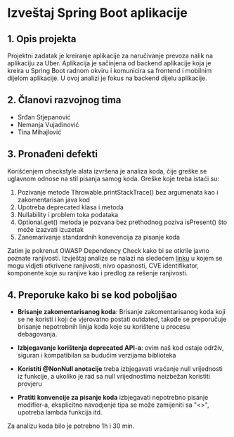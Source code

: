 # Izveštaj Spring Boot aplikacije

## 1. Opis projekta
Projektni zadatak je kreiranje aplikacije za naručivanje prevoza nalik na aplikaciju za Uber. Aplikacija je sačinjena od backend aplikacije koja je kreira u Spring Boot radnom okviru i komunicira sa frontend i mobilnim dijelom aplikacije. U ovoj analizi je fokus na backend dijelu aplikacije.

## 2. Članovi razvojnog tima
- Srđan Stjepanović
- Nemanja Vujadinović
- Tina Mihajlović

## 3. Pronađeni defekti
Korišćenjem checkstyle alata izvršena je analiza koda, čije greške se uglavnom odnose na stil pisanja samog koda. Greške koje treba istaći su:
1.  Pozivanje metode Throwable.printStackTrace() bez argumenata kao i zakomentarisan java kod 
2.  Upotreba deprecated klasa i metoda
3.  Nullability i problem toka podataka
4.  Optional.get() metoda je pozvana bez prethodnog poziva isPresent() što može izazvati izuzetak
5.  Zanemarivanje standardnih konevencija za pisanje koda

Zatim je pokrenut OWASP Dependency Check kako bi se otkrile javno poznate ranjivosti. Izvještaj analize se nalazi na sledećem [linku](dependency-check-report.html) u kojem se mogu vidjeti otkrivene ranjivosti, nivo opasnosti, CVE identifikator, komponente koje su ranjive kao i predlog za rešenje ranjivosti.

## 4. Preporuke kako bi se kod poboljšao

- **Brisanje zakomentarisanog koda**: Brisanje zakomentarisanog koda koji se ne koristi i koji će vjerovatno postati outdated, takođe se preporučuje brisanje nepotrebnih linija koda koje su korištene u procesu debagovanja. 

- **Izbjegavanje korištenja deprecated API-a**: ovim naš kod ostaje održiv, siguran i kompatibilan sa budućim verzijama biblioteka

- **Koristiti @NonNull anotacije** treba izbjegavati vraćanje null vrijednosti iz funkcije, a ukoliko je rad sa null vrijednostima neizbežan koristiti provjeru

- **Pratiti konvencije za pisanje koda** izbjegavati nepotrebno pisanje modifier-a, eksplicitno navodjenje tipa se može zamijeniti sa "<>", upotreba lambda funkcija itd.

Za analizu koda bilo je potrebno 1h i 30 min.


